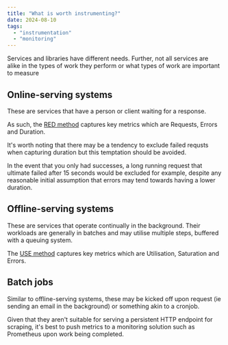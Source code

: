 ```yaml
---
title: "What is worth instrumenting?"
date: 2024-08-10
tags:
  - "instrumentation"
  - "monitoring"
---
```


Services and libraries have different needs. Further, not all services are alike in the types of work they perform or what types of work are important to measure

## Online-serving systems

These are services that have a person or client waiting for a response.

As such, the [RED method](https://www.weave.works/blog/the-red-method-key-metrics-for-microservices-architecture/) captures key metrics which are Requests, Errors and Duration.

It's worth noting that there may be a tendency to exclude failed requsts when capturing duration but this temptation should be avoided.

In the event that you only had successes, a long running request that ultimate failed after 15 seconds would be excluded for example, despite any reasonable initial assumption that errors may tend towards having a lower duration.

## Offline-serving systems

These are services that operate continually in the background. Their workloads are generally in batches and may utilise multiple steps, buffered with a queuing system.

The [USE method](http://www.brendangregg.com/usemethod.html) captures key metrics which are Utilisation, Saturation and Errors.

## Batch jobs

Similar to offline-serving systems, these may be kicked off upon request (ie sending an email in the background) or something akin to a cronjob.

Given that they aren't suitable for serving a persistent HTTP endpoint for scraping, it's best to push metrics to a monitoring solution such as Prometheus upon work being completed.
